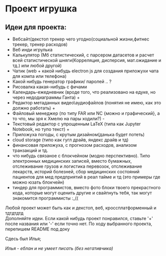 # Проект игрушка

## Идеи для проекта:
* Вебсайт/декстоп трекер чего угодно(социальной жизни,фитнес трекер, трекер расходов)
* Веб инди игрулька
* Калькулятор (Мб статистический, с парсером датасетов и расчет всей статистической шняги(Корреляция, дисперсия, мат.ожидание и тд.) или любой другой)
* Чатик (web + какой нибудь electron js для создания приложухи чата для компа или телефона)
* Какой нибудь генератор графики/ паролей .. ? 
* Рисовалка какая-нибудь с фичами  
* Календарь-ежедневник (вроде того, что реализовано на едуке, но через недодиаграммы Ганта) +
* Редактор метаданных видео\аудиофайлов (понятия не имею, как это должно работать) +
* Файловый менеджер (по типу FAR или NC {можно и графический}, а то что, мы зря к Хмелю на пары ходили?) -
* Текстовый редактор с упрощенным LaTeX (типа как Jupyter Notebook, но тупо текст) +
* Приложуха погоды, с крутым дизайном(данька будет потеть)
* cloud storage (типо как гугл драйв, яндекс драйв и тд)
* финансовая приложуха, с прогнозом расходов, анализом транзакций и тд.
* что нибудь связаное с блокчейном (модно перспективно). Типо электронных медицинских записей, вместо бумажных, отслеживание грузов и логистика перевозок, отслеживание лекарств, историй болезней, сбор медицинских состояний пациентов для мед предприятий в реал тайме и тд (это примеры где можно юзать блокчейн)
* тиндер для программистов, вместо фото блоки твоего прекрастного кода, которые могут оценить другие и свайпнуть тебя, так могут знакомится программисты :_((

 Любой проект может быть как и декстоп, веб, кроссплатформенный и тдтдтдтд   
 Дополняйте идеи. Если какой нибудь проект понравился, ставьте '+' после названия или '-' если точно нет.
 По ходу выбранного проекта, перепишем README под доку


Сдесь был Илья;

_Илья - еблан и не умеет писать (без негативчика)_
